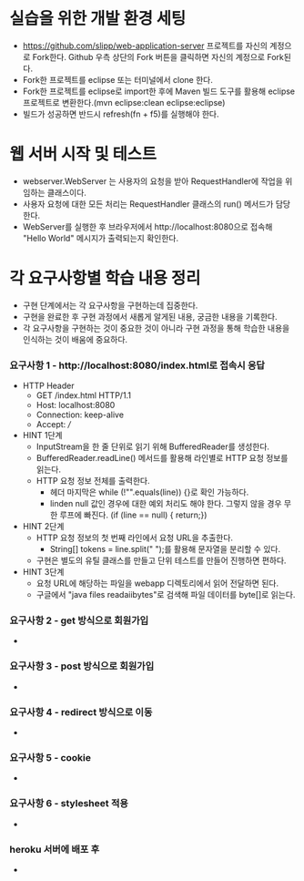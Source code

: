 # 실습을 위한 개발 환경 세팅
* https://github.com/slipp/web-application-server 프로젝트를 자신의 계정으로 Fork한다. Github 우측 상단의 Fork 버튼을 클릭하면 자신의 계정으로 Fork된다.
* Fork한 프로젝트를 eclipse 또는 터미널에서 clone 한다.
* Fork한 프로젝트를 eclipse로 import한 후에 Maven 빌드 도구를 활용해 eclipse 프로젝트로 변환한다.(mvn eclipse:clean eclipse:eclipse)
* 빌드가 성공하면 반드시 refresh(fn + f5)를 실행해야 한다.

# 웹 서버 시작 및 테스트
* webserver.WebServer 는 사용자의 요청을 받아 RequestHandler에 작업을 위임하는 클래스이다.
* 사용자 요청에 대한 모든 처리는 RequestHandler 클래스의 run() 메서드가 담당한다.
* WebServer를 실행한 후 브라우저에서 http://localhost:8080으로 접속해 "Hello World" 메시지가 출력되는지 확인한다.

# 각 요구사항별 학습 내용 정리
* 구현 단계에서는 각 요구사항을 구현하는데 집중한다. 
* 구현을 완료한 후 구현 과정에서 새롭게 알게된 내용, 궁금한 내용을 기록한다.
* 각 요구사항을 구현하는 것이 중요한 것이 아니라 구현 과정을 통해 학습한 내용을 인식하는 것이 배움에 중요하다. 

### 요구사항 1 - http://localhost:8080/index.html로 접속시 응답
- HTTP Header
    - GET /index.html HTTP/1.1
    - Host: localhost:8080
    - Connection: keep-alive
    - Accept: */*
- HINT 1단계
    - InputStream을 한 줄 단위로 읽기 위해 BufferedReader를 생성한다.
    - BufferedReader.readLine() 메서드를 활용해 라인별로 HTTP 요청 정보를 읽는다.
    - HTTP 요청 정보 전체를 출력한다.
        - 헤더 마지막은 while (!"".equals(line)) {}로 확인 가능하다.
        - linden null 값인 경우에 대한 예외 처리도 해야 한다. 그렇지 않을 경우 무한 루프에 빠진다. (if (line == null) { return;})
- HINT 2단계
    - HTTP 요청 정보의 첫 번째 라인에서 요청 URL을 추출한다.
        - String[] tokens = line.split(" ");를 활용해 문자열을 분리할 수 있다.
    - 구현은 별도의 유틸 클래스를 만들고 단위 테스트를 만들어 진행하면 편하다.
- HINT 3단계
    - 요청 URL에 해당하는 파일을 webapp 디렉토리에서 읽어 전달하면 된다.
    - 구글에서 "java files readaiibytes"로 검색해 파일 데이터를 byte[]로 읽는다.    

### 요구사항 2 - get 방식으로 회원가입
* 

### 요구사항 3 - post 방식으로 회원가입
* 

### 요구사항 4 - redirect 방식으로 이동
* 

### 요구사항 5 - cookie
* 

### 요구사항 6 - stylesheet 적용
* 

### heroku 서버에 배포 후
* 